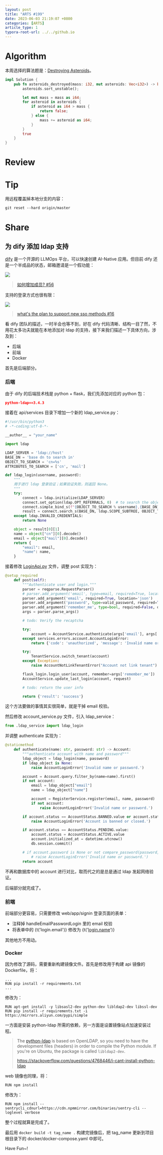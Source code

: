 ```yaml
---
layout: post
title: "ARTS #199"
date: 2023-06-03 21:19:07 +0800
categories: [ARTS]
article_type: 1
typora-root-url: ../../github.io
---
```



# Algorithm

本周选择的算法题是：[Destroying Asteroids](https://leetcode.com/problems/destroying-asteroids/)。

```rust
impl Solution {
    pub fn asteroids_destroyed(mass: i32, mut asteroids: Vec<i32>) -> bool {
        asteroids.sort_unstable();

        let mut mass = mass as i64;
        for asteroid in asteroids {
            if asteroid as i64 > mass {
                return false;
            } else {
                mass += asteroid as i64;
            }
        }
        true
    }
}
```


# Review



# Tip

用远程覆盖掉本地分支的内容：

```
git reset --hard origin/master
```

# Share

## 为 dify 添加 ldap 支持

[dify](https://github.com/langgenius/dify) 是一个开源的 LLMOps 平台，可以快速创建 AI-Native 应用。但目前 dify 还是一个半成品的状态，邮箱邀请是一个假功能：

![](/assets/img/199-2.png)

> [如何增加成员? #56](https://github.com/langgenius/dify/issues/56)

支持的登录方式也很有限：

![](/assets/img/199-1.png)

> [what's the plan to support new sso methods #16](https://github.com/langgenius/dify/issues/16)

看 dify 团队的描述，一时半会也等不到，好在 dify 代码清晰、结构一目了然，不用花太多功夫就能在本地添加对 ldap 的支持，接下来我们描述一下具体方向，涉及到：

- 后端
- 前端
- Docker

首先是后端部分。

### 后端

由于 dify 的后端技术栈是 python + flask，我们先添加对应的 python 包：

```json
python-ldap==3.4.3
```

接着在 api/services 目录下增加一个新的 ldap_service.py：

```python
#!/usr/bin/python3
# -*-coding:utf-8-*-

__author__ = "your_name"

import ldap

LDAP_SERVER = 'ldap://host'
BASE_DN = 'base dn to search in'
OBJECT_TO_SEARCH = 'cn=%s'
ATTRIBUTES_TO_SEARCH = ['cn', 'mail']

def ldap_login(username, password):
    """
    用于进行 ldap 登录验证；如果验证失败，则返回 None。
    """
    try:
        connect = ldap.initialize(LDAP_SERVER)
        connect.set_option(ldap.OPT_REFERRALS, 0)  # to search the object and all its descendants
        connect.simple_bind_s(f"{OBJECT_TO_SEARCH % username},{BASE_DN}", password)
        result = connect.search_s(BASE_DN, ldap.SCOPE_SUBTREE, OBJECT_TO_SEARCH % username, ATTRIBUTES_TO_SEARCH)
    except ldap.INVALID_CREDENTIALS:
        return None

    object = result[0][1]
    name = object["cn"][0].decode()
    email = object["mail"][0].decode()
    return {
        "email": email,
        "name": name,
    }
```

接着修改 [LoginApi.py](http://LoginApi.py) 文件，调整 post 实现为：

```python
@setup_required
    def post(self):
        """Authenticate user and login."""
        parser = reqparse.RequestParser()
        # parser.add_argument('email', type=email, required=True, location='json')
        parser.add_argument('email', required=True, location='json')
        parser.add_argument('password', type=valid_password, required=True, location='json')
        parser.add_argument('remember_me', type=bool, required=False, default=False, location='json')
        args = parser.parse_args()

        # todo: Verify the recaptcha

        try:
            account = AccountService.authenticate(args['email'], args['password'])
        except services.errors.account.AccountLoginError:
            return {'code': 'unauthorized', 'message': 'Invalid name or password'}, 401

        try:
            TenantService.switch_tenant(account)
        except Exception:
            raise AccountNotLinkTenantError("Account not link tenant")

        flask_login.login_user(account, remember=args['remember_me'])
        AccountService.update_last_login(account, request)

        # todo: return the user info

        return {'result': 'success'}
```

这个方法要做的事情其实很简单，就是干掉 email 校验。

然后修改 account_service.py 文件，引入 ldap_service：

```python
from .ldap_service import ldap_login
```

并调整 authenticate 实现为：

```python
@staticmethod
    def authenticate(name: str, password: str) -> Account:
        """authenticate account with name and password"""
        ldap_object = ldap_login(name, password)
        if ldap_object is None:
            raise AccountLoginError('Invalid name or password.')

        account = Account.query.filter_by(name=name).first()
        if not account:
            email = ldap_object["email"]
            name = ldap_object["name"]

            account = RegisterService.register(email, name, password)
            if not account:
                raise AccountLoginError('Invalid name or password.')

        if account.status == AccountStatus.BANNED.value or account.status == AccountStatus.CLOSED.value:
            raise AccountLoginError('Account is banned or closed.')

        if account.status == AccountStatus.PENDING.value:
            account.status = AccountStatus.ACTIVE.value
            account.initialized_at = datetime.utcnow()
            db.session.commit()

        # if account.password is None or not compare_password(password, account.password, account.password_salt):
            # raise AccountLoginError('Invalid name or password.')
        return account
```

不再和数据库中的 account 进行对比，取而代之的是总是通过 ldap 发起网络验证。

后端部分就完成了。

### 前端

前端部分更容易，只需要修改 web/app/signin 登录页面的表单：

- 注释掉 handleEmailPasswordLogin 里的 email 校验
- 将表单中的 {t('login.email')} 修改为 {t('[login.name](http://login.name)')}

其他地方不用动。

### Docker

因为修改了源码，需要重新构建镜像文件。首先是修改用于构建 api 镜像的 Dockerfile，将：

```
...
RUN pip install -r requirements.txt
...
```

修改为：

```
RUN apt-get install -y libsasl2-dev python-dev libldap2-dev libssl-dev 
RUN pip install -r requirements.txt -i https://mirrors.aliyun.com/pypi/simple
```

一方面是安装 python-ldap 所需的依赖，另一方面是设置镜像站点加速安装过程。

> The [python-ldap](http://www.python-ldap.org/) is based on OpenLDAP, so you need to have the development files (headers) in order to compile the Python module. If you're on Ubuntu, the package is called `libldap2-dev`.
>
> https://stackoverflow.com/questions/4768446/i-cant-install-python-ldap

web 镜像也同理，将：

```
RUN npm install
```

修改为：

```
RUN npm install --sentrycli_cdnurl=https://cdn.npmmirror.com/binaries/sentry-cli --loglevel verbose
```

整个过程就算是完成了。

最后用 `docker build -t tag_name .` 构建完镜像后，把 tag_name 更新到项目根目录下的 docker/docker-compose.yaml 中即可。

Have Fun~!
